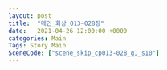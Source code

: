```yaml
---
layout: post
title:  "메인_회상_013~028장"
date:   2021-04-26 12:00:00 +0000
categories: Main
Tags: Story Main
SceneCode: ["scene_skip_cp013-028_q1_s10"]
---
```

